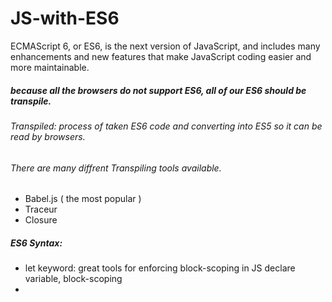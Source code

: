 # JS-with-ES6
ECMAScript 6, or ES6, is the next version of JavaScript, and includes many enhancements and new features that make JavaScript coding easier and more maintainable.

##### because all the browsers do not support ES6, all of our ES6 should be transpile.

###### Transpiled: process of taken ES6 code and converting into ES5 so it can be read by browsers.

###### There are many diffrent Transpiling tools available.
- Babel.js ( the most popular )
- Traceur
- Closure

##### ES6 Syntax:
- let keyword: great tools for enforcing block-scoping in JS
declare variable,  block-scoping
-
